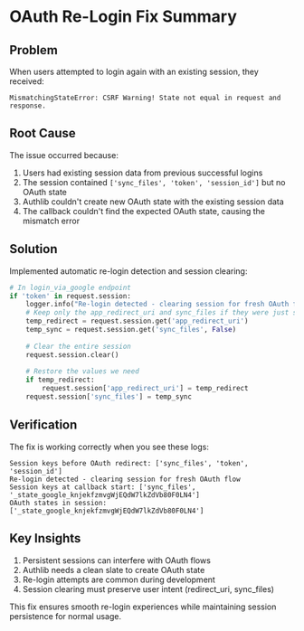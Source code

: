 # OAuth Re-Login Fix Summary

## Problem
When users attempted to login again with an existing session, they received:
```
MismatchingStateError: CSRF Warning! State not equal in request and response.
```

## Root Cause
The issue occurred because:
1. Users had existing session data from previous successful logins
2. The session contained `['sync_files', 'token', 'session_id']` but no OAuth state
3. Authlib couldn't create new OAuth state with the existing session data
4. The callback couldn't find the expected OAuth state, causing the mismatch error

## Solution
Implemented automatic re-login detection and session clearing:

```python
# In login_via_google endpoint
if 'token' in request.session:
    logger.info("Re-login detected - clearing session for fresh OAuth flow")
    # Keep only the app_redirect_uri and sync_files if they were just set
    temp_redirect = request.session.get('app_redirect_uri')
    temp_sync = request.session.get('sync_files', False)
    
    # Clear the entire session
    request.session.clear()
    
    # Restore the values we need
    if temp_redirect:
        request.session['app_redirect_uri'] = temp_redirect
    request.session['sync_files'] = temp_sync
```

## Verification
The fix is working correctly when you see these logs:
```
Session keys before OAuth redirect: ['sync_files', 'token', 'session_id']
Re-login detected - clearing session for fresh OAuth flow
Session keys at callback start: ['sync_files', '_state_google_knjekfzmvgWjEQdW7lkZdVb80F0LN4']
OAuth states in session: ['_state_google_knjekfzmvgWjEQdW7lkZdVb80F0LN4']
```

## Key Insights
1. Persistent sessions can interfere with OAuth flows
2. Authlib needs a clean slate to create OAuth state
3. Re-login attempts are common during development
4. Session clearing must preserve user intent (redirect_uri, sync_files)

This fix ensures smooth re-login experiences while maintaining session persistence for normal usage.